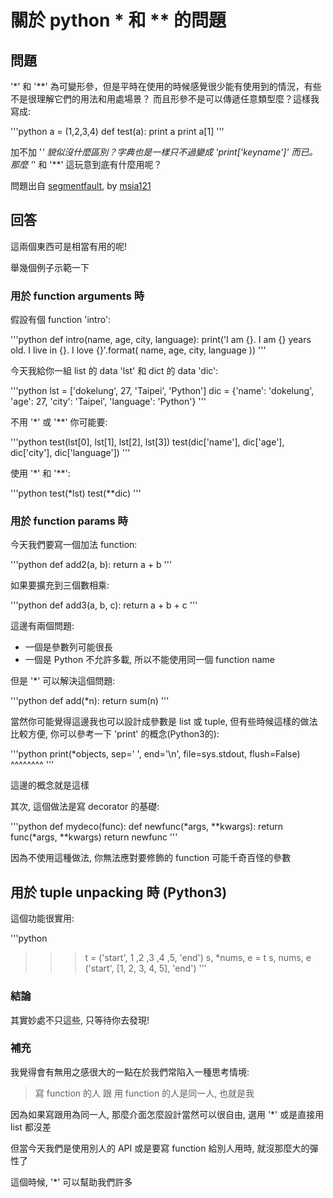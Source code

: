 

# 關於 python * 和 ** 的問題

## 問題

'*' 和 '**' 為可變形參，但是平時在使用的時候感覺很少能有使用到的情況，有些不是很理解它們的用法和用處場景？
而且形參不是可以傳遞任意類型麼？這樣我寫成:

'''python
a = (1,2,3,4)
def test(a):
    print a
    print a[1]
'''

加不加 '*' 貌似沒什麼區別？字典也是一樣只不過變成 'print['keyname']' 而已。
那麼 '*' 和 '**' 這玩意到底有什麼用呢？

問題出自 [segmentfault](https://segmentfault.com/q/1010000006075094/a-1020000006075616), by [msia121](https://segmentfault.com/u/msia121)

## 回答

這兩個東西可是相當有用的呢!

舉幾個例子示範一下

### 用於 function arguments 時

假設有個 function 'intro':

'''python
def intro(name, age, city, language):
    print('I am {}. I am {} years old. I live in {}. I love {}'.format(
        name, age, city, language
    ))
'''

今天我給你一組 list 的 data 'lst' 和 dict 的 data 'dic':

'''python
lst = ['dokelung', 27, 'Taipei', 'Python']
dic = {'name': 'dokelung', 'age': 27, 'city': 'Taipei', 'language': 'Python'}
'''

不用 '*' 或 '**' 你可能要:

'''python
test(lst[0], lst[1], lst[2], lst[3])
test(dic['name'], dic['age'], dic['city'], dic['language'])
'''

使用 '*' 和 '**':

'''python
test(*lst)
test(**dic)
'''

### 用於 function params 時

今天我們要寫一個加法 function:

'''python
def add2(a, b):
    return a + b
'''

如果要擴充到三個數相乘:

'''python
def add3(a, b, c):
    return a + b + c
'''

這邊有兩個問題: 
* 一個是參數列可能很長
* 一個是 Python 不允許多載, 所以不能使用同一個 function name

但是 '*' 可以解決這個問題:

'''python
def add(*n):
    return sum(n)
'''

當然你可能覺得這邊我也可以設計成參數是 list 或 tuple, 但有些時候這樣的做法比較方便, 你可以參考一下 'print' 的概念(Python3的):

'''python
print(*objects, sep=' ', end='\n', file=sys.stdout, flush=False)
      ^^^^^^^^
'''

這邊的概念就是這樣

其次, 這個做法是寫 decorator 的基礎:

'''python
def mydeco(func):
    def newfunc(*args, **kwargs):
        return func(*args, **kwargs)
    return newfunc
'''

因為不使用這種做法, 你無法應對要修飾的 function 可能千奇百怪的參數

## 用於 tuple unpacking 時 (Python3)

這個功能很實用:

'''python
>>> t = ('start', 1 ,2 ,3 ,4 ,5, 'end')
>>> s, *nums, e = t
>>> s, nums, e
('start', [1, 2, 3, 4, 5], 'end')
'''

### 結論

其實妙處不只這些, 只等待你去發現!

### 補充

我覺得會有無用之感很大的一點在於我們常陷入一種思考情境:

> 寫 function 的人 跟 用 function 的人是同一人, 也就是我

因為如果寫跟用為同一人, 那麼介面怎麼設計當然可以很自由, 選用 '*' 或是直接用 list 都沒差

但當今天我們是使用別人的 API 或是要寫 function 給別人用時, 就沒那麼大的彈性了

這個時候, '*' 可以幫助我們許多
